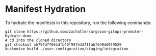 # Manifest Hydration

To hydrate the manifests in this repository, run the following commands:

```shell
git clone https://github.com/zachaller/argocon-gitops-promoter-hydrate-demo
# cd into the cloned directory
git checkout eb79fd7766bdfb45f987e3d71fabf640dd9f9520
kustomize build ./user-configuration/staging/integration
```
